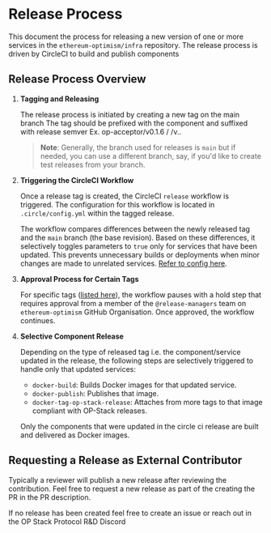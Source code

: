 # Release Process

This document the process for releasing a new version of one or more services in the `ethereum-optimism/infra` repository.
The release process is driven by CircleCI to build and publish components

## Release Process Overview

1. **Tagging and Releasing**

   The release process is initiated by creating a new tag on the main branch
   The tag should be prefixed with the component and suffixed with release semver
   Ex. op-acceptor/v0.1.6 / <component>/v<major>.<minor>.<patch>

   > **Note**: Generally, the branch used for releases is `main` but if needed, you can use a different branch, say, if you'd like to create test releases from your branch.

2. **Triggering the CircleCI Workflow**

   Once a release tag is created, the CircleCI `release` workflow is triggered. The configuration for this workflow is located in `.circle/config.yml` within the tagged release.

   The workflow compares differences between the newly released tag and the `main` branch (the base revision). Based on these differences, it selectively toggles parameters to `true` only for services that have been updated. This prevents unnecessary builds or deployments when minor changes are made to unrelated services. [Refer to config here](https://github.com/ethereum-optimism/infra/blob/main/.circleci/config.yml#L18-L25).

3. **Approval Process for Certain Tags**

   For specific tags ([listed here](https://github.com/ethereum-optimism/infra/blob/main/.circleci/continue_config.yml#L590)), the workflow pauses with a hold step that requires approval from a member of the `@release-managers` team on `ethereum-optimism` GitHub Organisation. Once approved, the workflow continues.

4. **Selective Component Release**

   Depending on the type of released tag i.e. the component/service updated in the release, the following steps are selectively triggered to handle only that updated services:

   - `docker-build`: Builds Docker images for that updated service.
   - `docker-publish`: Publishes that image.
   - `docker-tag-op-stack-release`: Attaches from more tags to that image compliant with OP-Stack releases.

   Only the components that were updated in the circle ci release are built and delivered as Docker images.

## Requesting a Release as External Contributor

Typically a reviewer will publish a new release after reviewing the contribution.
Feel free to request a new release as part of the creating the PR in the PR description.

If no release has been created feel free to create an issue or reach out in the OP Stack Protocol R&D Discord

